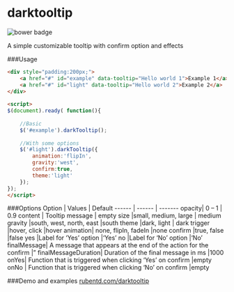 darktooltip
===========
![bower badge](https://badge.fury.io/bo/darktooltip.svg "bower badge")

A simple customizable tooltip with confirm option and effects

###Usage

```html
<div style="padding:200px;">
	<a href="#" id="example" data-tooltip="Hello world 1">Example 1</a>
	<a href="#" id="light" data-tooltip="Hello world 2">Example 2</a>
</div>
 
<script>
$(document).ready( function(){
	
	//Basic
	$('#example').darkTooltip();
	
	//With some options
	$('#light').darkTooltip({
		animation:'flipIn',
		gravity:'west',
		confirm:true,
		theme:'light'
	});
});
</script>
```

###Options
Option | Values | Default
------ | ------ | -------
opacity| 0 – 1  | 0.9
content | Tooltip message | empty
size	|small, medium, large | medium
gravity	|south, west, north, east |south
theme	|dark, light | dark
trigger	|hover, click	|hover
animation|	none, flipIn, fadeIn	|none
confirm	|true, false	|false
yes	|Label for ‘Yes’ option	|‘Yes’
no	|Label for ‘No’ option	|‘No’
finalMessage|	A message that appears at the end of the action for the confirm	|”
finalMessageDuration|	Duration of the final message in ms	|1000
onYes|	Function that is triggered when clicking ‘Yes’ on confirm	|empty
onNo |	Function that is triggered when clicking ‘No’ on confirm	|empty

###Demo and examples
[rubentd.com/darktooltip](http://rubentd.com/darktooltip)


